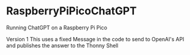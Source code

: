 # RaspberryPiPicoChatGPT
Running ChatGPT on a Raspberry Pi Pico

Version 1
This uses a fixed Message in the code to send to OpenAI's API and publishes the answer to the Thonny Shell

